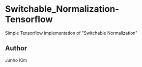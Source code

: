 # Switchable_Normalization-Tensorflow
Simple Tensorflow implementation of "Switchable Normalization"

## Author
Junho Kim
